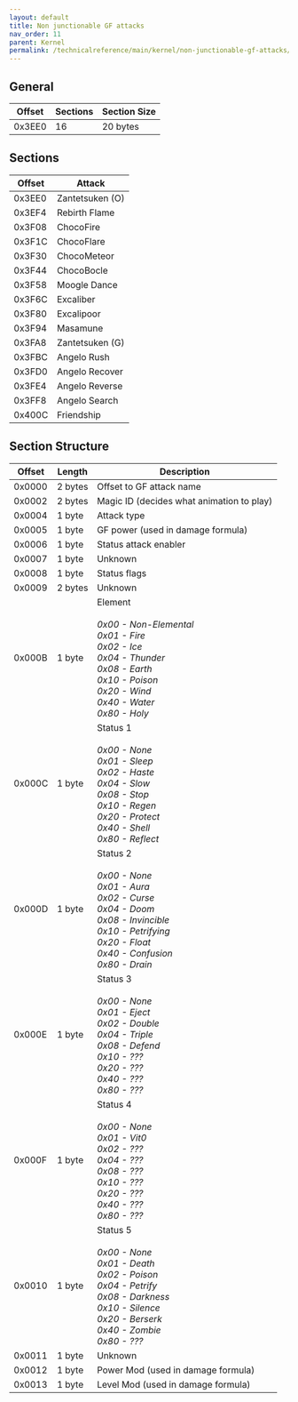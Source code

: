 ```yaml
---
layout: default
title: Non junctionable GF attacks
nav_order: 11
parent: Kernel
permalink: /technicalreference/main/kernel/non-junctionable-gf-attacks/
---
```


## General

| Offset | Sections | Section Size |
|--------|----------|--------------|
| 0x3EE0 | 16       | 20 bytes     |

## Sections

| Offset | Attack          |
|--------|-----------------|
| 0x3EE0 | Zantetsuken (O) |
| 0x3EF4 | Rebirth Flame   |
| 0x3F08 | ChocoFire       |
| 0x3F1C | ChocoFlare      |
| 0x3F30 | ChocoMeteor     |
| 0x3F44 | ChocoBocle      |
| 0x3F58 | Moogle Dance    |
| 0x3F6C | Excaliber       |
| 0x3F80 | Excalipoor      |
| 0x3F94 | Masamune        |
| 0x3FA8 | Zantetsuken (G) |
| 0x3FBC | Angelo Rush     |
| 0x3FD0 | Angelo Recover  |
| 0x3FE4 | Angelo Reverse  |
| 0x3FF8 | Angelo Search   |
| 0x400C | Friendship      |

## Section Structure

| Offset | Length  | Description                                                                                                                                                                                  |
|--------|---------|----------------------------------------------------------------------------------------------------------------------------------------------------------------------------------------------|
| 0x0000 | 2 bytes | Offset to GF attack name                                                                                                                                                                     |
| 0x0002 | 2 bytes | Magic ID (decides what animation to play)                                                                                                                                                    |
| 0x0004 | 1 byte  | Attack type                                                                                                                                                                                  |
| 0x0005 | 1 byte  | GF power (used in damage formula)                                                                                                                                                            |
| 0x0006 | 1 byte  | Status attack enabler                                                                                                                                                                        |
| 0x0007 | 1 byte  | Unknown                                                                                                                                                                                      |
| 0x0008 | 1 byte  | Status flags                                                                                                                                                                                 |
| 0x0009 | 2 bytes | Unknown                                                                                                                                                                                      |
| 0x000B | 1 byte  | Element<br/><br/> *0x00 - Non-Elemental<br/> 0x01 - Fire<br/> 0x02 - Ice<br/> 0x04 - Thunder<br/> 0x08 - Earth<br/> 0x10 - Poison<br/> 0x20 - Wind<br/> 0x40 - Water<br/> 0x80 - Holy*       |
| 0x000C | 1 byte  | Status 1<br/><br/> *0x00 - None<br/> 0x01 - Sleep<br/> 0x02 - Haste<br/> 0x04 - Slow<br/> 0x08 - Stop<br/> 0x10 - Regen<br/> 0x20 - Protect<br/> 0x40 - Shell<br/> 0x80 - Reflect*           |
| 0x000D | 1 byte  | Status 2<br/><br/> *0x00 - None<br/> 0x01 - Aura<br/> 0x02 - Curse<br/> 0x04 - Doom<br/> 0x08 - Invincible<br/> 0x10 - Petrifying<br/> 0x20 - Float<br/> 0x40 - Confusion<br/> 0x80 - Drain* |
| 0x000E | 1 byte  | Status 3<br/><br/> *0x00 - None<br/> 0x01 - Eject<br/> 0x02 - Double<br/> 0x04 - Triple<br/> 0x08 - Defend<br/> 0x10 - ???<br/> 0x20 - ???<br/> 0x40 - ???<br/> 0x80 - ???*                  |
| 0x000F | 1 byte  | Status 4<br/><br/> *0x00 - None<br/> 0x01 - Vit0<br/> 0x02 - ???<br/> 0x04 - ???<br/> 0x08 - ???<br/> 0x10 - ???<br/> 0x20 - ???<br/> 0x40 - ???<br/> 0x80 - ???*                            |
| 0x0010 | 1 byte  | Status 5<br/><br/> *0x00 - None<br/> 0x01 - Death<br/> 0x02 - Poison<br/> 0x04 - Petrify<br/> 0x08 - Darkness<br/> 0x10 - Silence<br/> 0x20 - Berserk<br/> 0x40 - Zombie<br/> 0x80 - ???*    |
| 0x0011 | 1 byte  | Unknown                                                                                                                                                                                      |
| 0x0012 | 1 byte  | Power Mod (used in damage formula)                                                                                                                                                           |
| 0x0013 | 1 byte  | Level Mod (used in damage formula)                                                                                                                                                           |